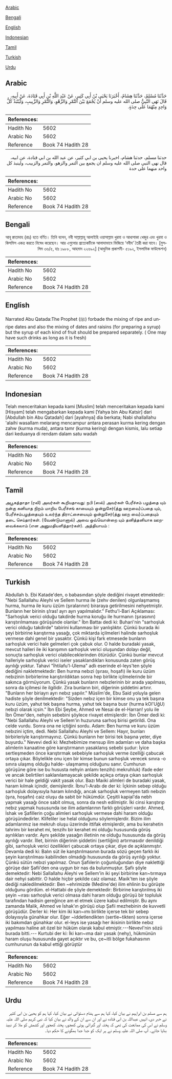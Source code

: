 [Arabic](#arabic)

[Bengali](#bengali)

[English](#english)

[Indonesian](#indonesian)

[Tamil](#tamil)

[Turkish](#turkish)

[Urdu](#urdu)

## Arabic


<div dir="rtl" lang="ar" style={{fontSize:'larger',backgroundColor:'#f8f9fa',padding:20}}>
حَدَّثَنَا مُسْلِمٌ، حَدَّثَنَا هِشَامٌ، أَخْبَرَنَا يَحْيَى بْنُ أَبِي كَثِيرٍ، عَنْ عَبْدِ اللَّهِ بْنِ أَبِي قَتَادَةَ، عَنْ أَبِيهِ، قَالَ نَهَى النَّبِيُّ صلى الله عليه وسلم أَنْ يُجْمَعَ بَيْنَ التَّمْرِ وَالزَّهْوِ، وَالتَّمْرِ وَالزَّبِيبِ، وَلْيُنْبَذْ كُلُّ وَاحِدٍ مِنْهُمَا عَلَى حِدَةٍ‏.‏
</div>
<div style={{backgroundColor:'#f8f9fa',padding:20, marginBottom: 10}}><table> <thead> <tr> <th>References:</th> <th></th> </tr> </thead> <tbody><tr><td>Hadith No</td><td>5602</td></tr><tr><td>Arabic No</td><td>5602</td></tr><tr><td>Reference</td><td>Book 74 Hadith 28</td></tr></tbody></table></div>


<div dir="rtl" lang="ar" style={{fontSize:'larger',backgroundColor:'#f8f9fa',padding:20}}>
حدثنا مسلم، حدثنا هشام، اخبرنا يحيى بن ابي كثير، عن عبد الله بن ابي قتادة، عن ابيه، قال نهى النبي صلى الله عليه وسلم ان يجمع بين التمر والزهو، والتمر والزبيب، ولينبذ كل واحد منهما على حدة
</div>
<div style={{backgroundColor:'#f8f9fa',padding:20, marginBottom: 10}}><table> <thead> <tr> <th>References:</th> <th></th> </tr> </thead> <tbody><tr><td>Hadith No</td><td>5602</td></tr><tr><td>Arabic No</td><td>5602</td></tr><tr><td>Reference</td><td>Book 74 Hadith 28</td></tr></tbody></table></div>

## Bengali


<div dir="rtl" lang="bn" style={{fontSize:'larger',backgroundColor:'#f8f9fa',padding:20}}>
আবূ ক্বাতাদাহ (রাঃ) হতে বর্ণিত। তিনি বলেন, নবী সাল্লাল্লাহু আলাইহি ওয়াসাল্লাম খুরমা ও আধাপাকা খেজুর এবং খুরমা ও কিসমিস একত্র করতে নিষেধ করেছেন। আর এগুলোর প্রত্যেকটিকে আলাদাভাবে ভিজিয়ে ‘নবীয’ তৈরী করা যাবে। [মুসলিম ৩৬/৫, হাঃ ১৯৮৮, আহমাদ ২২৬৯২] (আধুনিক প্রকাশনী- ৫১৯২, ইসলামিক ফাউন্ডেশন)
</div>
<div style={{backgroundColor:'#f8f9fa',padding:20, marginBottom: 10}}><table> <thead> <tr> <th>References:</th> <th></th> </tr> </thead> <tbody><tr><td>Hadith No</td><td>5602</td></tr><tr><td>Arabic No</td><td>5602</td></tr><tr><td>Reference</td><td>Book 74 Hadith 28</td></tr></tbody></table></div>

## English


<div dir="ltr" lang="en" style={{fontSize:'larger',backgroundColor:'#f8f9fa',padding:20}}>
Narrated Abu Qatada:The Prophet (ﷺ) forbade the mixing of ripe and unripe dates and also the mixing of dates and raisins (for preparing a syrup) but the syrup of each kind of fruit should be prepared separately. ( One may have such drinks as long as it is fresh)
</div>
<div style={{backgroundColor:'#f8f9fa',padding:20, marginBottom: 10}}><table> <thead> <tr> <th>References:</th> <th></th> </tr> </thead> <tbody><tr><td>Hadith No</td><td>5602</td></tr><tr><td>Arabic No</td><td>5602</td></tr><tr><td>Reference</td><td>Book 74 Hadith 28</td></tr></tbody></table></div>

## Indonesian


<div dir="ltr" lang="id" style={{fontSize:'larger',backgroundColor:'#f8f9fa',padding:20}}>
Telah menceritakan kepada kami [Muslim] telah menceritakan kepada kami [Hisyam] telah mengabarkan kepada kami [Yahya bin Abu Katsir] dari [Abdullah bin Abu Qatadah] dari [ayahnya] dia berkata; Nabi shallallahu 'alaihi wasallam melarang mencampur antara perasan kurma kering dengan zahw (kurma muda), antara tamr (kurma kering) dengan kismis, lalu setiap dari keduanya di rendam dalam satu wadah
</div>
<div style={{backgroundColor:'#f8f9fa',padding:20, marginBottom: 10}}><table> <thead> <tr> <th>References:</th> <th></th> </tr> </thead> <tbody><tr><td>Hadith No</td><td>5602</td></tr><tr><td>Arabic No</td><td>5602</td></tr><tr><td>Reference</td><td>Book 74 Hadith 28</td></tr></tbody></table></div>

## Tamil


<div dir="ltr" lang="ta" style={{fontSize:'larger',backgroundColor:'#f8f9fa',padding:20}}>
அபூகத்தாதா (ரலி) அவர்கள் கூறியதாவது: நபி (ஸல்) அவர்கள் பேரீச்சம் பழத்தை யும் நன்கு கனியாத நிறம் மாறிய பேரீச்சங் காயையும் ஒன்றுசேர்(த்து ஊறவை)ப்பதை யும், பேரீச்சம்பழத்தையும் உலர்ந்த திராட்சையையும் ஒன்றுசேர்(த்து ஊற வை)ப்பதையும் தடை செய்தார்கள். (வேண்டுமானால்) அவை ஒவ்வொன்றை யும் தனித்தனியாக ஊறவைக்கலாம் (என அனுமதியளித்தார்கள்). அத்தியாயம் :
</div>
<div style={{backgroundColor:'#f8f9fa',padding:20, marginBottom: 10}}><table> <thead> <tr> <th>References:</th> <th></th> </tr> </thead> <tbody><tr><td>Hadith No</td><td>5602</td></tr><tr><td>Arabic No</td><td>5602</td></tr><tr><td>Reference</td><td>Book 74 Hadith 28</td></tr></tbody></table></div>

## Turkish


<div dir="ltr" lang="tr" style={{fontSize:'larger',backgroundColor:'#f8f9fa',padding:20}}>
Abdullah b. Ebi Katade'den, o babasından şöyle dediğini rivayet etmektedir: "Nebi Sallallahu Aleyhi ve Sellem hurma ile (zehv denilen) olgunlaşmamış hurma, hurma ile kuru üzüm (şıralarının) biraraya getirilmesini nehyetmiştir. Bunların her birinin ş!ras! ayrı ayrı yapılmalıdır." Fethu'l-Bari Açıklaması: "Sarhoşluk verici olduğu takdirde hurma koruğu ile hurmanın (şırasının) karıştırılmaması görüşünde olanlar." İbn Battaı dedi ki: Buhari'nin "sarhoşluk verici olduğu takdirde" tabirini kullanması bir yanlışlıktır. Çünkü burada iki şeyi birbirine karıştırma yasağı, çok miktarda içilmeleri halinde sarhoşluk vermese dahi genel bir yasaktır. Çünkü kişi fark etmesede bunların sarhoşluk verici hale gelmeleri çok çabuk olur. O halde buradaki yasak, mevcut halleri ile iki karışımın sarhoşluk verici oluşundan dolayı değil, sonuçta sarhoşluk verici olabileceklerinden ötürüdür. Çünkü bunlar mevcut halleriyle sarhoşluk verici iseler yasaklandıkları konusunda zaten görüş ayrılığı yoktur. Tahavi "İhtilafu'l-Ulema" adlı eserinde el-leys'ten şöyle dediğini nakletmektedir: Ben hurma nebızi (şırası, hoşafı) ile kuru üzüm nebızinin birbirlerine karıştırıldıktan sonra hep birlikte içilmelerinde bir sakınca görmüyorum. Çünkü yasak bunların nebızlerinin bir arada yapılması, sonra da içilmesi ile ilgilidir. Zira bunların biri, diğerinin şiddetini artırır. "Bunların her biriayrı ayrı nebız yapılır." Müslim'de, Ebu Said yoluyla gelen hadiste şöyle denilmektedir: "Sizden nebız içen bir kimse onu ya tek başına kuru üzüm, yahut tek başına hurma, yahut tek başına busr (hurma kOl'UğU) nebızi olarak içsin." İbn Ebi Şeybe, Ahmed ve Nesai de el-Harran! yolu ile İbn Ömer'den, nehyin sebebini şöylece rivayet etmişlerdir: İbn Ömer dedi ki: "Nebi Sallallahu Aleyhi ve Sellem'in huzuruna sarhoş birisi getirildi. Ona celde vurdu. Sonra ona ne içtiğini sordu. Adam: Ben hurma ve kuru üzüm nebızini içtim, dedi. Nebi Sallallahu Aleyhi ve Sellem: Hayır, bunları birbirleriyle karıştırmayınız. Çünkü bunların her birisi tek başına yeter, diye buyurdu." Nevevi dedi ki: Mezhebimize mensup ilim adamları ve daha başka alimlerin kanaatine göre karıştırmanın yasaklanış sebebi şudur: İyice sertleşmeden önce karıştırmak sebebiyle sarhoşluk verme özelliği çabucak ortaya çıkar. Böylelikle onu içen bir kimse bunun sarhoşluk verecek sınıra -o sınıra ulaşmış olduğu halde- ulaşmamış olduğunu sanır. Cumhurun görüşüne göre ise bu hususta nehyin anlamı tenzih(ı mekruhluk) ifade eder ve ancak belirtileri saklanılamayacak şekilde açıkça ortaya çıkan sarhoşluk verici bir hale geldiği vakit yasak olur. Bazı Maıiki alimleri de buradaki yasak, haram kılmak içindir, demişlerdir. İbnu'l-Arabı de der ki: İçkinin sebep olduğu sarhoşluk dolayısıyla haram kılındığı, ancak sarhoşluk vermeyen tatlı nebızin (şıra, hoşafın) caiz oluşu da sabit bir hükümdür. Çeşitli kapial'da nebh yapmak yasağı önce sabit olmuş, sonra da nesh edilmiştir. İki cinsi karıştırıp nebız yapmak hususunda ise ilim adamlarının farklı görüşleri vardır. Ahmed, İshak ve Şafillerin çoğu alimleri sarhoşluk vermese dahi haram olduğu görüşündedirler. Klifeliler ise helal olduğunu söylemişlerdir. Bizim ilim adamlarımız ise mekruh oluşu üzerinde ittifak etmişlerdir, ama bu kerahetin tahrimı bir kerahet mi, tenzihı bir kerahet mi olduğu hususunda görüş ayrılıkları vardır. Aynı şekilde yasağın illetinin ne olduğu hususunda da görüş ayrılığı vardır. İllet, birinin diğerinin şiddetini (sertliğini) artırmasıdır denildiği gibi, sarhoşluk verici özellikleri çabucak ortaya çıkar, diye de açıklanmıştır. Devamla dedi ki: Balın süt ile kanştırılmasının burada sözü geçen farklı iki şeyin karıştırılması kabilinden olmadığı hususunda da görüş ayrılığı yoktur. Çünkü sütün nebızi yapılmaz. Onun Şafiılerin çoğunluğundan diye naklettiği görüşe dair Şafii'den ona uygun bir nas da bulunmuştur. Şafiı şöyle demektedir: Nebi Sallallahu Aleyhi ve Sellem'in iki şeyi birbirine karı~tırmaya dair nehyi sabittir. O halde hiçbir şekilde caiz olamaz. Maıik'ten ise şöyle dediği nakledilmektedir: Ben ~ehrimizde (Medine'de) ilim ehlinin bu görüşte olduğunu gördüm. el-Hattabi de şöyle demektedir: Birbirine karıştırılmış iki şeyin ~ırası sarhoşluk verici olmasa dahi haram olduğu görüşü bir topluluk tarafından hadisin gereğince am el etmek üzere kabul edilmiştir. Bu aynı zamanda Malik, Ahmed ve İshak'ın görüşü olup Şafii mezhebinin de kuvvetli görüşüdür. Derler ki: Her kim iki karı~ımı birlikte içerse tek bir sebep dolayısıyla günahkar olur. Eğer ~iddetlendikten (sertle~tikten) sonra içerse iki bakımdan günahkar olur. el-leys ise yasağı her ikisinin birlikte nebız yapılması haline ait özel bir hüküm olarak kabul etmiştir.---Nevevl'nin sözü burada bitti.--- Kurtubi der ki: İki karı~ıma dair yasak (nehy), hükmünün haram oluşu hususunda gayet açıktır ve bu, çe~itli bölge fukahasının cumhurunun da kabul ettiği görüştür
</div>
<div style={{backgroundColor:'#f8f9fa',padding:20, marginBottom: 10}}><table> <thead> <tr> <th>References:</th> <th></th> </tr> </thead> <tbody><tr><td>Hadith No</td><td>5602</td></tr><tr><td>Arabic No</td><td>5602</td></tr><tr><td>Reference</td><td>Book 74 Hadith 28</td></tr></tbody></table></div>

## Urdu


<div dir="rtl" lang="ur" style={{fontSize:'larger',backgroundColor:'#f8f9fa',padding:20}}>
ہم سے مسلم بن ابراہیم نے بیان کیا، کہا ہم سے ہشام دستوائی نے بیان کیا، کہا ہم کو یحییٰ بن ابی کثیر نے خبر دی، انہیں عبداللہ بن ابی قتادہ نے اور ان سے ان کے والد نے بیان کیا کہ نبی کریم صلی اللہ علیہ وسلم نے اس کی ممانعت کی تھی کہ پختہ اور گدرائی ہوئی کھجور، پختہ کھجور اور کشمش کو ملا کر نبیذ بنایا جائے۔ آپ صلی اللہ علیہ وسلم نے ہر ایک کو جدا جدا بھگونے کا حکم دیا۔
</div>
<div style={{backgroundColor:'#f8f9fa',padding:20, marginBottom: 10}}><table> <thead> <tr> <th>References:</th> <th></th> </tr> </thead> <tbody><tr><td>Hadith No</td><td>5602</td></tr><tr><td>Arabic No</td><td>5602</td></tr><tr><td>Reference</td><td>Book 74 Hadith 28</td></tr></tbody></table></div>